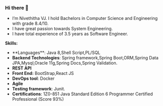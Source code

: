 ### Hi there 👋



-  I’m Nivethitha VJ. I hold Bachelors in Computer Science and Engineering with grade 8.4/10. 
-  I have great passion towards System Engineering.
-  I have total experience of 3.5 years as Software Engineer.

 **Skills:**
- <link rel="stylesheet" href="https://use.fontawesome.com/releases/v5.15.3/css/all.css" integrity="sha384-OLjiX8tzEa5O5mfysJ4YmYgDTAqb4MSZ+RUQtZv/9CKkLi/8d+ORmFSz1c2jNVTW" crossorigin="anonymous">**Languages**: Java 8,Shell Script,PL/SQL
- **Backend Technologies**: Spring framework,Spring Boot,ORM,Spring Data JPA,Mysql,Oracle 11g,Spring Docs,Spring Validation.
- **REST API**
- **Front End:** BootStrap,React JS
- **DevOps tool**: Docker
- **Agile**
- **Testing framework**: Junit.
- **Certifications**: 1Z0-851 Java Standard Edition 6 Programmer Certified Professional (Score 93%)

